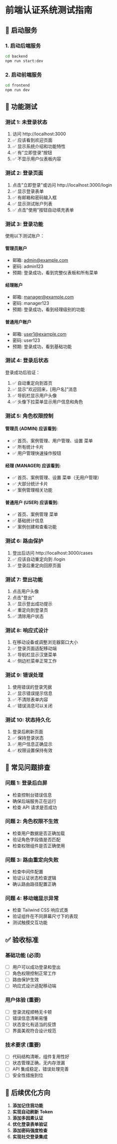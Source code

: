 # 前端认证系统测试指南

## 🚀 启动服务

### 1. 启动后端服务
```bash
cd backend
npm run start:dev
```

### 2. 启动前端服务
```bash
cd frontend
npm run dev
```

## 🧪 功能测试

### 测试 1: 未登录状态
1. 访问 http://localhost:3000
2. ✅ 应该看到欢迎页面
3. ✅ 显示系统介绍和功能特性
4. ✅ 有"立即登录"按钮
5. ✅ 不显示用户仪表板内容

### 测试 2: 登录页面
1. 点击"立即登录"或访问 http://localhost:3000/login
2. ✅ 显示登录表单
3. ✅ 有邮箱和密码输入框
4. ✅ 显示测试账户列表
5. ✅ 点击"使用"按钮自动填充表单

### 测试 3: 登录功能
使用以下测试账户：

#### 管理员账户
- 邮箱: admin@example.com
- 密码: admin123
- 预期: 登录成功，看到完整仪表板和所有菜单

#### 经理账户  
- 邮箱: manager@example.com
- 密码: manager123
- 预期: 登录成功，看到经理级别的功能

#### 普通用户账户
- 邮箱: user1@example.com
- 密码: user123
- 预期: 登录成功，看到基础功能

### 测试 4: 登录后状态
登录成功后验证：
1. ✅ 自动重定向到首页
2. ✅ 显示"欢迎回来，[用户名]"消息
3. ✅ 导航栏显示用户头像
4. ✅ 头像下拉菜单显示用户信息和角色

### 测试 5: 角色权限控制

#### 管理员 (ADMIN) 应该看到:
- ✅ 首页、案例管理、用户管理、设置 菜单
- ✅ 所有统计卡片
- ✅ 用户管理快速操作按钮

#### 经理 (MANAGER) 应该看到:
- ✅ 首页、案例管理、设置 菜单（无用户管理）
- ✅ 大部分统计卡片
- ✅ 案例管理相关功能

#### 普通用户 (USER) 应该看到:
- ✅ 首页、案例管理 菜单
- ✅ 基础统计信息
- ✅ 案例创建和查看功能

### 测试 6: 路由保护
1. 登出后访问 http://localhost:3000/cases
2. ✅ 应该自动重定向到 /login
3. ✅ 登录后重定向回原页面

### 测试 7: 登出功能
1. 点击用户头像
2. 点击"登出"
3. ✅ 显示登出成功提示
4. ✅ 重定向到登录页
5. ✅ 清除用户状态

### 测试 8: 响应式设计
1. 在移动设备或调整浏览器窗口大小
2. ✅ 登录页面适配移动端
3. ✅ 导航栏显示汉堡菜单
4. ✅ 侧边栏菜单正常工作

### 测试 9: 错误处理
1. 使用错误的登录凭据
2. ✅ 显示错误提示信息
3. ✅ 不清除表单内容
4. ✅ 错误消息可以关闭

### 测试 10: 状态持久化
1. 登录后刷新页面
2. ✅ 保持登录状态
3. ✅ 用户信息正确显示
4. ✅ 权限设置保持有效

## 🐛 常见问题排查

### 问题 1: 登录后白屏
- 检查控制台错误信息
- 确保后端服务正在运行
- 检查 API 请求是否成功

### 问题 2: 角色权限不生效
- 检查用户数据是否正确加载
- 验证角色字段值是否匹配
- 检查权限组件是否正确使用

### 问题 3: 路由重定向失败
- 检查中间件配置
- 验证认证状态检查逻辑
- 确认路由路径配置正确

### 问题 4: 移动端显示异常
- 检查 Tailwind CSS 响应式类
- 验证组件在不同屏幕尺寸下的表现
- 测试触摸交互功能

## ✅ 验收标准

### 基础功能 (必须)
- [ ] 用户可以成功登录和登出
- [ ] 角色权限控制正常工作
- [ ] 路由保护生效
- [ ] 响应式设计适配移动端

### 用户体验 (重要)
- [ ] 登录流程顺畅无卡顿
- [ ] 错误信息清晰易懂
- [ ] 状态变化有适当的反馈
- [ ] 界面美观符合设计规范

### 技术要求 (重要)
- [ ] 代码结构清晰，组件复用性好
- [ ] 状态管理正确，无内存泄漏
- [ ] API 集成稳定，错误处理完善
- [ ] 安全性措施到位

## 🎯 后续优化方向

1. **添加记住我功能**
2. **实现自动刷新 Token**
3. **添加多因素认证**
4. **优化登录表单验证**
5. **添加密码强度检查**
6. **实现社交登录集成**